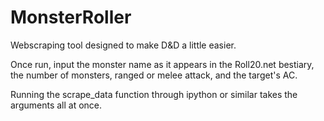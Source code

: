 # MonsterRoller
Webscraping tool designed to make D&amp;D a little easier.

Once run, input the monster name as it appears in the Roll20.net bestiary, the number of monsters, ranged or melee attack, and the target's AC.

Running the scrape_data function through ipython or similar takes the arguments all at once.

